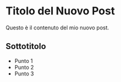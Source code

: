 # Titolo del Nuovo Post

Questo è il contenuto del mio nuovo post.

## Sottotitolo

- Punto 1
- Punto 2
- Punto 3
